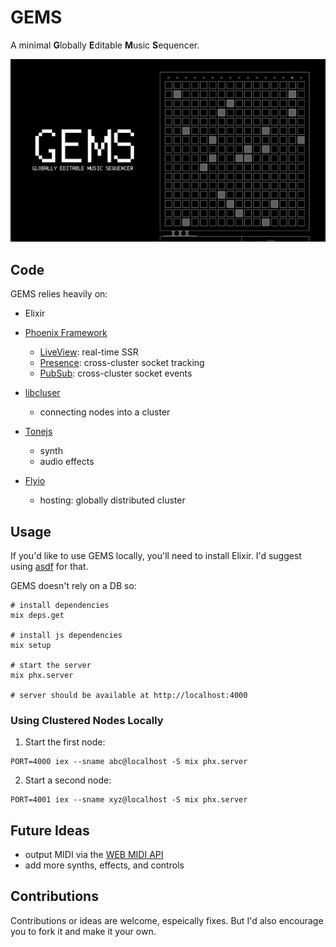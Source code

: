 # GEMS

A minimal **G**lobally **E**ditable **M**usic **S**equencer.

![banner](/priv/static/images/banner.png)

## Code

GEMS relies heavily on:

- Elixir

- [Phoenix Framework](https://www.phoenixframework.org/)

  - [LiveView](https://hexdocs.pm/phoenix_live_view/Phoenix.LiveView.html): real-time SSR
  - [Presence](https://hexdocs.pm/phoenix/Phoenix.Presence.html): cross-cluster socket tracking
  - [PubSub](https://hexdocs.pm/phoenix_pubsub/Phoenix.PubSub.html): cross-cluster socket events

- [libcluser](https://github.com/bitwalker/libcluster)

  - connecting nodes into a cluster

- [Tonejs](https://tonejs.github.io/)

  - synth
  - audio effects

- [Flyio](http://fly.io/)
  - hosting: globally distributed cluster

## Usage

If you'd like to use GEMS locally, you'll need to install Elixir. I'd suggest using [asdf](https://github.com/asdf-vm/asdf-elixir)
for that.

GEMS doesn't rely on a DB so:

```
# install dependencies
mix deps.get

# install js dependencies
mix setup

# start the server
mix phx.server

# server should be available at http://localhost:4000
```

### Using Clustered Nodes Locally

1. Start the first node:

```
PORT=4000 iex --sname abc@localhost -S mix phx.server
```

2. Start a second node:

```
PORT=4001 iex --sname xyz@localhost -S mix phx.server
```

## Future Ideas

- output MIDI via the [WEB MIDI API](https://developer.mozilla.org/en-US/docs/Web/API/Web_MIDI_API)
- add more synths, effects, and controls

## Contributions

Contributions or ideas are welcome, espeically fixes. But I'd also encourage you to fork it and make it your own.
